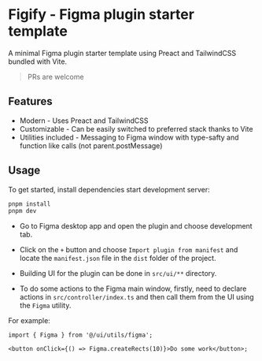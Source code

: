 # Figify - Figma plugin starter template

A minimal Figma plugin starter template using Preact and TailwindCSS bundled with Vite.

> PRs are welcome

## Features

- Modern - Uses Preact and TailwindCSS
- Customizable - Can be easily switched to preferred stack thanks to Vite
- Utilities included - Messaging to Figma window with type-safty and function like calls (not parent.postMessage)

## Usage

To get started, install dependencies start development server:

```bash
pnpm install
pnpm dev
```

- Go to Figma desktop app and open the plugin and choose development tab.
- Click on the `+` button and choose `Import plugin from manifest` and locate the `manifest.json` file in the `dist` folder of the project.

- Building UI for the plugin can be done in `src/ui/**` directory.
- To do some actions to the Figma main window, firstly, need to declare actions in `src/controller/index.ts` and then call them from the UI using the `Figma` utility.

For example:

```tsx
import { Figma } from '@/ui/utils/figma';

<button onClick={() => Figma.createRects(10)}>Do some work</button>;
```
